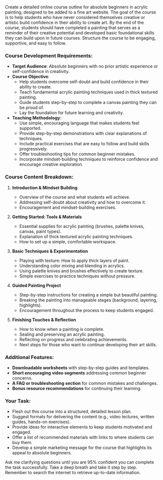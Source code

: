 Create a detailed online course outline for absolute beginners in acrylic painting, designed to be added to a fine art website. The goal of the course is to help students who have never considered themselves creative or artistic build confidence in their ability to create art. By the end of the course, students should have completed a painting that serves as a reminder of their creative potential and developed basic foundational skills they can build upon in future courses. Structure the course to be engaging, supportive, and easy to follow.

### Course Development Requirements:
- **Target Audience**: Absolute beginners with no prior artistic experience or self-confidence in creativity.
- **Course Objective**: 
  - Help students overcome self-doubt and build confidence in their ability to create.
  - Teach fundamental acrylic painting techniques used in thick textured painting.
  - Guide students step-by-step to complete a canvas painting they can be proud of.
  - Lay the foundation for future learning and creativity.
- **Teaching Methodology**: 
  - Use simple, encouraging language that makes students feel supported.
  - Provide step-by-step demonstrations with clear explanations of techniques.
  - Include practical exercises that are easy to follow and build skills progressively.
  - Offer troubleshooting tips for common beginner mistakes.
  - Incorporate mindset-building techniques to reinforce confidence and encourage creative exploration.

### Course Content Breakdown:
1. **Introduction & Mindset Building**
   - Overview of the course and what students will achieve.
   - Addressing self-doubt about creativity and how to overcome it.
   - Encouragement and mindset-building exercises.

2. **Getting Started: Tools & Materials**
   - Essential supplies for acrylic painting (brushes, palette knives, canvas, paint types).
   - Explanation of thick textured acrylic painting techniques.
   - How to set up a simple, comfortable workspace.

3. **Basic Techniques & Experimentation**
   - Playing with texture: How to apply thick layers of paint.
   - Understanding color mixing and blending in acrylics.
   - Using palette knives and brushes effectively to create texture.
   - Simple exercises to practice techniques without pressure.

4. **Guided Painting Project**
   - Step-by-step instructions for creating a simple but beautiful painting.
   - Breaking the painting into manageable stages (background, layering, highlights).
   - Encouragement throughout the process to keep students engaged.

5. **Finishing Touches & Reflection**
   - How to know when a painting is complete.
   - Sealing and preserving an acrylic painting.
   - Reflecting on progress and celebrating achievements.
   - Next steps for those who want to continue developing their art skills.

### Additional Features:
- **Downloadable worksheets** with step-by-step guides and templates.
- **Short encouraging video segments** addressing common beginner concerns.
- **A FAQ or troubleshooting section** for common mistakes and challenges.
- **Bonus resource recommendations** for continuing their learning.

### Your Task:
- Flesh out this course into a structured, detailed lesson plan.
- Suggest formats for delivering the content (e.g., video lectures, written guides, hands-on exercises).
- Provide ideas for interactive elements to keep students motivated and engaged.
- Offer a list of recommended materials with links to where students can buy them.
- Develop a simple marketing message for the course that highlights its appeal to absolute beginners.
  
Ask me clarifying questions until you are 95% confident you can complete the task successfully. Take a deep breath and take it step by step. Remember to search the internet to retrieve up-to-date information.